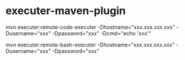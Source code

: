 # executer-maven-plugin

mvn executer:remote-code-executer -Dhostname="xxx.xxx.xxx.xxx" -Dusername="xxx" -Dpassword="xxx" -Dcmd="echo 'xxx'" 

mvn executer:remote-bash-executer -Dhostname="xxx.xxx.xxx.xxx" -Dusername="xxx" -Dpassword="xxx"